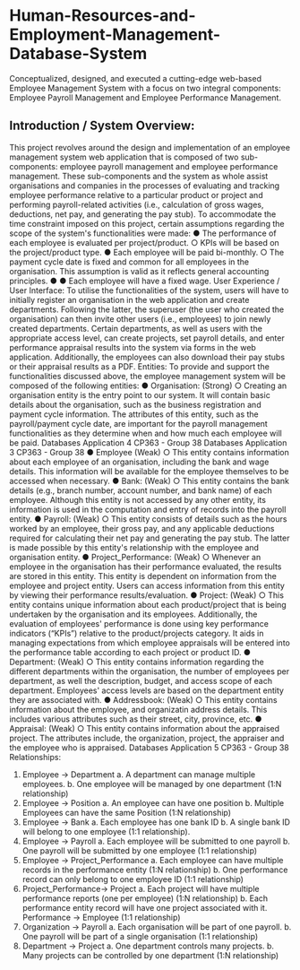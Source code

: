 # Human-Resources-and-Employment-Management-Database-System
Conceptualized, designed, and executed a cutting-edge web-based Employee Management System with a focus on two integral components: Employee Payroll Management and Employee Performance Management.

## Introduction / System Overview:
This project revolves around the design and implementation of an employee management
system web application that is composed of two sub-components: employee payroll
management and employee performance management. These sub-components and the system
as whole assist organisations and companies in the processes of evaluating and tracking
employee performance relative to a particular product or project and performing
payroll-related activities (i.e., calculation of gross wages, deductions, net pay, and generating
the pay stub).
To accommodate the time constraint imposed on this project, certain assumptions
regarding the scope of the system's functionalities were made:
● The performance of each employee is evaluated per
project/product.
○ KPIs will be based on the project/product type.
● Each employee will be paid bi-monthly.
○ The payment cycle date is fixed and common for all employees in the
organisation. This assumption is valid as it reflects general accounting
principles.
● ● Each employee will have a fixed wage.
User Experience / User Interface:
To utilise the functionalities of the system, users will have to initially register an organisation
in the web application and create departments. Following the latter, the superuser (the user
who created the organisation) can then invite other users (i.e., employees) to join newly
created departments. Certain departments, as well as users with the appropriate access level,
can create projects, set payroll details, and enter performance appraisal results into the system
via forms in the web application. Additionally, the employees can also download their pay
stubs or their appraisal results as a PDF.
Entities:
To provide and support the functionalities discussed above, the employee
management system will be composed of the following entities:
● Organisation: (Strong)
○ Creating an organisation entity is the entry point to our system. It will contain
basic details about the organisation, such as the business registration and
payment cycle information. The attributes of this entity, such as the
payroll/payment cycle date, are important for the payroll management
functionalities as they determine when and how much each employee will
be paid.
Databases Application 4
CP363 - Group 38
Databases Application 3 CP363 - Group 38
● Employee (Weak)
○ This entity contains information about each employee of an organisation,
including the bank and wage details. This information will be available for
the employee themselves to be accessed when necessary.
● Bank: (Weak)
○ This entity contains the bank details (e.g., branch number, account number, and
bank name) of each employee. Although this entity is not accessed by any
other entity, its information is used in the computation and entry of records
into the payroll entity.
● Payroll: (Weak)
○ This entity consists of details such as the hours worked by an employee, their
gross pay, and any applicable deductions required for calculating their net
pay and generating the pay stub. The latter is made possible by this entity's
relationship with the employee and organisation entity.
● Project_Performance: (Weak)
○ Whenever an employee in the organisation has their performance evaluated,
the results are stored in this entity. This entity is dependent on information
from the employee and project entity. Users can access information from
this entity by viewing their performance results/evaluation.
● Project: (Weak)
○ This entity contains unique information about each product/project that is
being undertaken by the organisation and its employees. Additionally,
the evaluation of employees' performance is done using key performance
indicators (“KPIs”) relative to the product/projects category. It aids in
managing expectations from which employee appraisals will be entered
into the performance table according to each project or product ID.
● Department: (Weak)
○ This entity contains information regarding the different departments within the
organisation, the number of employees per department, as well the
description, budget, and access scope of each department. Employees'
access levels are based on the department entity they are associated with.
● Addressbook: (Weak)
○ This entity contains information about the employee, and organizatin
address details. This includes various attributes such as their street, city,
province, etc.
● Appraisal: (Weak)
○ This entity contains information about the appraised project. The attributes
include, the organization, project, the appraiser and the employee who is
appraised.
Databases Application 5
CP363 - Group 38
Relationships:
1. Employee → Department
a. A department can manage multiple employees.
b. One employee will be managed by one department (1:N relationship)
2. Employee → Position
a. An employee can have one position
b. Multiple Employees can have the same Position (1:N relationship)
3. Employee → Bank
a. Each employee has one bank ID
b. A single bank ID will belong to one employee (1:1 relationship).
4. Employee → Payroll
a. Each employee will be submitted to one payroll
b. One payroll will be submitted by one employee (1:1 relationship)
5. Employee → Project_Performance
a. Each employee can have multiple records in the performance entity (1:N
relationship)
b. One performance record can only belong to one employee ID (1:1
relationship)
6. Project_Performance→ Project
a. Each project will have multiple performance reports (one per employee) (1:N
relationship)
b. Each performance entity record will have one project associated with it.
Performance → Employee (1:1 relationship)
7. Organization → Payroll
a. Each organisation will be part of one payroll.
b. One payroll will be part of a single organisation (1:1 relationship)
8. Department → Project
a. One department controls many projects.
b. Many projects can be controlled by one department (1:N relationship)
